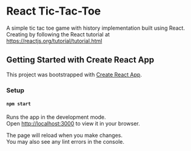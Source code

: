 # React Tic-Tac-Toe

A simple tic tac toe game with history implementation built using React. 
Creating by following the React tutorial at https://reactjs.org/tutorial/tutorial.html


## Getting Started with Create React App

This project was bootstrapped with [Create React App](https://github.com/facebook/create-react-app).

### Setup

#### `npm start`

Runs the app in the development mode.\
Open [http://localhost:3000](http://localhost:3000) to view it in your browser.

The page will reload when you make changes.\
You may also see any lint errors in the console.